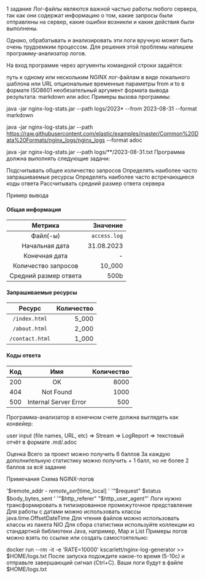 1 задание
Лог-файлы являются важной частью работы любого сервера, так как они содержат информацию о том, какие запросы были отправлены на сервер, какие ошибки возникли и какие действия были выполнены.

Однако, обрабатывать и анализировать эти логи вручную может быть очень трудоемким процессом. Для решения этой проблемы напишем программу-анализатор логов.

На вход программе через аргументы командной строки задаётся:

путь к одному или нескольким NGINX лог-файлам в виде локального шаблона или URL
опциональные временные параметры from и to в формате ISO8601
необязательный аргумент формата вывода результата: markdown или adoc
Примеры вызова программы:

java -jar nginx-log-stats.jar --path logs/2023* --from 2023-08-31 --format markdown

java -jar nginx-log-stats.jar --path https://raw.githubusercontent.com/elastic/examples/master/Common%20Data%20Formats/nginx_logs/nginx_logs --format adoc

java -jar nginx-log-stats.jar --path logs/**/2023-08-31.txt
Программа должна выполнять следующие задачи:

Подсчитывать общее количество запросов
Определять наиболее часто запрашиваемые ресурсы
Определять наиболее часто встречающиеся коды ответа
Рассчитывать средний размер ответа сервера

Пример вывода
#### Общая информация

|        Метрика        |     Значение |
|:---------------------:|-------------:|
|       Файл(-ы)        | `access.log` |
|    Начальная дата     |   31.08.2023 |
|     Конечная дата     |            - |
|  Количество запросов  |       10_000 |
| Средний размер ответа |         500b |

#### Запрашиваемые ресурсы

|     Ресурс      | Количество |
|:---------------:|-----------:|
|  `/index.html`  |      5_000 |
|  `/about.html`  |      2_000 |
| `/contact.html` |      1_000 |

#### Коды ответа

| Код |          Имя          | Количество |
|:---:|:---------------------:|-----------:|
| 200 |          OK           |       8000 |
| 404 |       Not Found       |       1000 |
| 500 | Internal Server Error |        500 |

Программа-анализатор в конечном счете должна выглядеть как конвейер:

user input (file names, URL, etc)
=>
Stream<LogRecord>
=>
LogReport
=>
текстовый отчёт в формате .md/.adoc


Оценка
Всего за проект можно получить 6 баллов
За каждую дополнительную статистику можно получить + 1 балл, но не более 2 баллов за всё задание

Примечания
Схема NGINX-логов

'$remote_addr - $remote_user [$time_local] ' '"$request" $status $body_bytes_sent ' '"$http_referer" "$http_user_agent"'
Логи нужно трансформировать в типизированное промежуточное представление
Для работы с датами можно использовать классы java.time.OffsetDateTime
Для чтения файлов можно использовать классы из пакета NIO
Для сбора статистики используйте коллекции из стандартной библиотеки Java, например, Map и List
Примеры логов можно взять по ссылке или создать самостоятельно:

docker run --rm -it -e 'RATE=10000' kscarlett/nginx-log-generator >> $HOME/logs.txt
После запуска подождите какое-то время (5-10с) и отправьте завершающий сигнал (Ctrl+C). Ваши логи будут в файле $HOME/logs.txt
